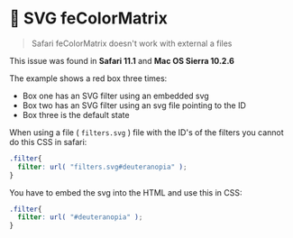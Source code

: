 # 🐛  SVG feColorMatrix


> Safari feColorMatrix doesn't work with external a files


This issue was found in **Safari 11.1** and **Mac OS Sierra 10.2.6**


The example shows a red box three times:
- Box one has an SVG filter using an embedded svg
- Box two has an SVG filter using an svg file pointing to the ID
- Box three is the default state


When using a file ( `filters.svg` ) file with the ID's of the filters you cannot do this CSS in safari:
```css
.filter{
  filter: url( "filters.svg#deuteranopia" );
}
```

You have to embed the svg into the HTML and use this in CSS:
```css
.filter{
  filter: url( "#deuteranopia" );
}
```

